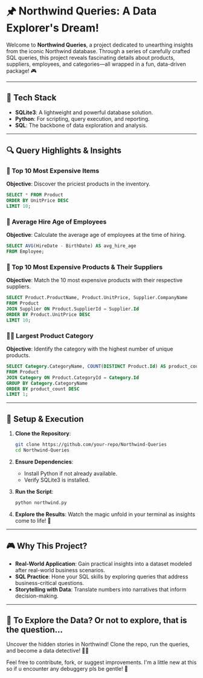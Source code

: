 # 🖈️ Northwind Queries: A Data Explorer's Dream!

Welcome to **Northwind Queries**, a project dedicated to unearthing insights from the iconic Northwind database. Through a series of carefully crafted SQL queries, this project reveals fascinating details about products, suppliers, employees, and categories—all wrapped in a fun, data-driven package! 🎮

---

## 🔧 Tech Stack

- **SQLite3**: A lightweight and powerful database solution.  
- **Python**: For scripting, query execution, and reporting.  
- **SQL**: The backbone of data exploration and analysis.  

---

## 🔍 Query Highlights & Insights

### 🎁 Top 10 Most Expensive Items

**Objective**: Discover the priciest products in the inventory.  

```sql
SELECT * FROM Product
ORDER BY UnitPrice DESC
LIMIT 10;
```

### 🎉 Average Hire Age of Employees

**Objective**: Calculate the average age of employees at the time of hiring.  

```sql
SELECT AVG(HireDate - BirthDate) AS avg_hire_age
FROM Employee;
```
### 🛒 Top 10 Most Expensive Products & Their Suppliers

**Objective**: Match the 10 most expensive products with their respective suppliers.  

```sql
SELECT Product.ProductName, Product.UnitPrice, Supplier.CompanyName
FROM Product
JOIN Supplier ON Product.SupplierId = Supplier.Id
ORDER BY Product.UnitPrice DESC
LIMIT 10;
```
### 🏋️‍♂️ Largest Product Category

**Objective**: Identify the category with the highest number of unique products.  

```sql
SELECT Category.CategoryName, COUNT(DISTINCT Product.Id) AS product_count
FROM Product
JOIN Category ON Product.CategoryId = Category.Id
GROUP BY Category.CategoryName
ORDER BY product_count DESC
LIMIT 1;
```

---

## 🔧 Setup & Execution

1. **Clone the Repository**:
   ```bash
   git clone https://github.com/your-repo/Northwind-Queries
   cd Northwind-Queries
   ```

2. **Ensure Dependencies**:
   - Install Python if not already available.
   - Verify SQLite3 is installed.

3. **Run the Script**:
   ```bash
   python northwind.py
   ```

4. **Explore the Results**: Watch the magic unfold in your terminal as insights come to life! 🌟

---

## 🎮 Why This Project?

- **Real-World Application**: Gain practical insights into a dataset modeled after real-world business scenarios.  
- **SQL Practice**: Hone your SQL skills by exploring queries that address business-critical questions.  
- **Storytelling with Data**: Translate numbers into narratives that inform decision-making.  

---

## 🚀 To Explore the Data? Or not to explore, that is the question...

Uncover the hidden stories in Northwind! Clone the repo, run the queries, and become a data detective! 🕵️‍♂️

Feel free to contribute, fork, or suggest improvements. I'm a little new at this so if u encounter any debuggery pls be gentle! 🌈

